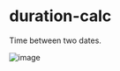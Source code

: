# duration-calc


Time between two dates.

![image](https://github.com/user-attachments/assets/77b4e517-7275-49ea-b635-ba88ec708b14)
